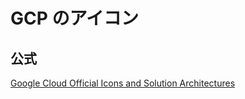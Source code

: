 # GCP のアイコン

## 公式

[Google Cloud Official Icons and Solution Architectures](https://docs.google.com/presentation/d/1fD1AwQo4E9Un6012zyPEb7NvUAGlzF6L-vo5DbUe4NQ)
